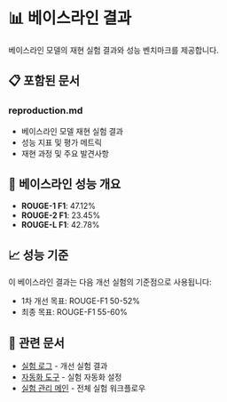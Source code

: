 # 📊 베이스라인 결과

베이스라인 모델의 재현 실험 결과와 성능 벤치마크를 제공합니다.

## 📋 포함된 문서

### reproduction.md
- 베이스라인 모델 재현 실험 결과
- 성능 지표 및 평가 메트릭
- 재현 과정 및 주요 발견사항

## 🎯 베이스라인 성능 개요

- **ROUGE-1 F1**: 47.12%
- **ROUGE-2 F1**: 23.45%
- **ROUGE-L F1**: 42.78%

## 📈 성능 기준

이 베이스라인 결과는 다음 개선 실험의 기준점으로 사용됩니다:
- 1차 개선 목표: ROUGE-F1 50-52%
- 최종 목표: ROUGE-F1 55-60%

## 🔗 관련 문서

- [실험 로그](../experiment_logs/README.md) - 개선 실험 결과
- [자동화 도구](../automation/README.md) - 실험 자동화 설정
- [실험 관리 메인](../README.md) - 전체 실험 워크플로우
